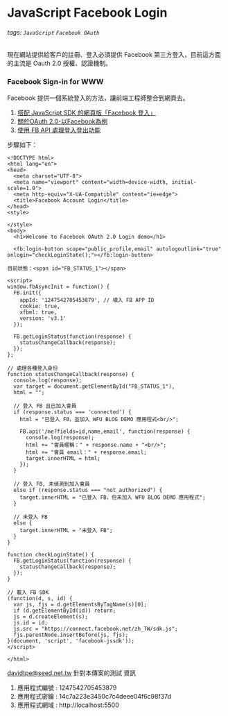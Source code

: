 # JavaScript Facebook Login
###### tags: `JavaScript` `Facebook OAuth`

現在網站提供給客戶的註冊、登入必須提供 Facebook 第三方登入，目前這方面的主流是 Oauth 2.0 授權、認證機制。

### Facebook Sign-in for WWW
Facebook 提供一個系統登入的方法，讓前端工程師整合到網頁去。
1. [搭配 JavaScript SDK 的網頁版「Facebook 登入」](https://developers.facebook.com/docs/facebook-login/web?locale=zh_TW)
2. [關於OAuth 2.0-以Facebook為例](https://medium.com/@justinlee_78563/%E9%97%9C%E6%96%BCoauth-2-0-%E4%BB%A5facebook%E7%82%BA%E4%BE%8B-6f78a4a55f52)
2. [使用 FB API 處理登入登出功能](https://www.wfublog.com/2018/12/fb-api-log-in-out-button-example.html)

步驟如下：
```htmlmixed=
<!DOCTYPE html>
<html lang="en">
<head>
  <meta charset="UTF-8">
  <meta name="viewport" content="width=device-width, initial-scale=1.0">
  <meta http-equiv="X-UA-Compatible" content="ie=edge">
  <title>Facebook Account Login</title>
</head>
<style>

</style>
<body>
  <h1>Welcome to Facebook OAuth 2.0 Login demo</h1>
  
  <fb:login-button scope="public_profile,email" autologoutlink="true" onlogin="checkLoginState();"></fb:login-button>

目前狀態：<span id="FB_STATUS_1"></span>

<script>
window.fbAsyncInit = function() {
  FB.init({
    appId: '1247542705453879', // 填入 FB APP ID
    cookie: true,
    xfbml: true,
    version: 'v3.1'
  });

  FB.getLoginStatus(function(response) {
    statusChangeCallback(response);
  });
};

// 處理各種登入身份
function statusChangeCallback(response) {
  console.log(response);
  var target = document.getElementById("FB_STATUS_1"),
  html = "";

  // 登入 FB 且已加入會員
  if (response.status === 'connected') {
    html = "已登入 FB，並加入 WFU BLOG DEMO 應用程式<br/>";

    FB.api('/me?fields=id,name,email', function(response) {
      console.log(response);
      html += "會員暱稱：" + response.name + "<br/>";
      html += "會員 email：" + response.email;
      target.innerHTML = html;
    });
  }

  // 登入 FB, 未偵測到加入會員
  else if (response.status === "not_authorized") {
    target.innerHTML = "已登入 FB，但未加入 WFU BLOG DEMO 應用程式";
  }

  // 未登入 FB
  else {
    target.innerHTML = "未登入 FB";
  }
}

function checkLoginState() {
  FB.getLoginStatus(function(response) {
    statusChangeCallback(response);
  });
}

// 載入 FB SDK
(function(d, s, id) {
  var js, fjs = d.getElementsByTagName(s)[0];
  if (d.getElementById(id)) return;
  js = d.createElement(s);
  js.id = id;
  js.src = "https://connect.facebook.net/zh_TW/sdk.js";
  fjs.parentNode.insertBefore(js, fjs);
}(document, 'script', 'facebook-jssdk'));
</script>

</html>
```

davidtpe@seed.net.tw 針對本傳案的測試 資訊
1. 應用程式編號 : 1247542705453879
2. 應用程式密鑰 : 14c7a223e3450c7c4deee04f6c98f37d
3. 應用程式網域 : http://localhost:5500

